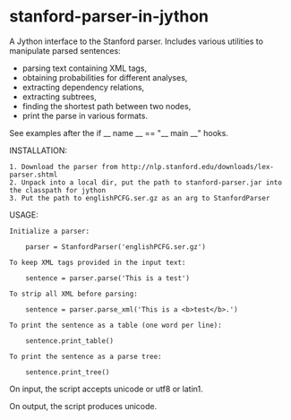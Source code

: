 stanford-parser-in-jython
=========================

A Jython interface to the Stanford parser. Includes various utilities to manipulate
parsed sentences: 
* parsing text containing XML tags, 
* obtaining probabilities for different analyses,
* extracting dependency relations,
* extracting subtrees, 
* finding the shortest path between two nodes, 
* print the parse in various formats.

See examples after the if __ name __ == "__ main __" hooks.


INSTALLATION:

    1. Download the parser from http://nlp.stanford.edu/downloads/lex-parser.shtml
    2. Unpack into a local dir, put the path to stanford-parser.jar into the classpath for jython
    3. Put the path to englishPCFG.ser.gz as an arg to StanfordParser

USAGE: 

    Initialize a parser:

        parser = StanfordParser('englishPCFG.ser.gz')

    To keep XML tags provided in the input text:
    
        sentence = parser.parse('This is a test')
    
    To strip all XML before parsing:
    
        sentence = parser.parse_xml('This is a <b>test</b>.')
    
    To print the sentence as a table (one word per line):
    
        sentence.print_table()
    
    To print the sentence as a parse tree:
    
        sentence.print_tree()

On input, the script accepts unicode or utf8 or latin1.

On output, the script produces unicode.


